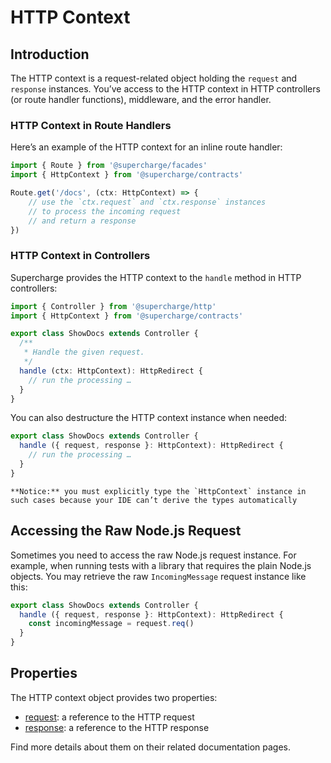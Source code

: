 # HTTP Context


## Introduction
The HTTP context is a request-related object holding the `request` and `response` instances. You’ve access to the HTTP context in HTTP controllers (or route handler functions), middleware, and the error handler.


### HTTP Context in Route Handlers
Here’s an example of the HTTP context for an inline route handler:

```ts
import { Route } from '@supercharge/facades'
import { HttpContext } from '@supercharge/contracts'

Route.get('/docs', (ctx: HttpContext) => {
    // use the `ctx.request` and `ctx.response` instances
    // to process the incoming request
    // and return a response
})
```


### HTTP Context in Controllers
Supercharge provides the HTTP context to the `handle` method in HTTP controllers:

```ts
import { Controller } from '@supercharge/http'
import { HttpContext } from '@supercharge/contracts'

export class ShowDocs extends Controller {
  /**
   * Handle the given request.
   */
  handle (ctx: HttpContext): HttpRedirect {
    // run the processing …
  }
}
```

You can also destructure the HTTP context instance when needed:

```ts
export class ShowDocs extends Controller {
  handle ({ request, response }: HttpContext): HttpRedirect {
    // run the processing …
  }
}
```

```info
**Notice:** you must explicitly type the `HttpContext` instance in such cases because your IDE can’t derive the types automatically
```


## Accessing the Raw Node.js Request
Sometimes you need to access the raw Node.js request instance. For example, when running tests with a library that requires the plain Node.js objects. You may retrieve the raw `IncomingMessage` request instance like this:

```ts
export class ShowDocs extends Controller {
  handle ({ request, response }: HttpContext): HttpRedirect {
    const incomingMessage = request.req()
  }
}
```


## Properties
The HTTP context object provides two properties:

- [request](/docs/{{version}}/requests): a reference to the HTTP request
- [response](/docs/{{version}}/responses): a reference to the HTTP response

Find more details about them on their related documentation pages.
